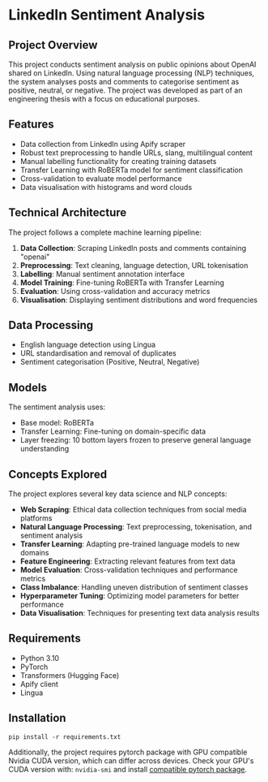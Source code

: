 # LinkedIn Sentiment Analysis
## Project Overview
This project conducts sentiment analysis on public opinions about OpenAI shared on LinkedIn. Using natural language processing (NLP) techniques, the system analyses posts and comments to categorise sentiment as positive, neutral, or negative. The project was developed as part of an engineering thesis with a focus on educational purposes.

## Features
- Data collection from LinkedIn using Apify scraper
- Robust text preprocessing to handle URLs, slang, multilingual content
- Manual labelling functionality for creating training datasets
- Transfer Learning with RoBERTa model for sentiment classification
- Cross-validation to evaluate model performance
- Data visualisation with histograms and word clouds

## Technical Architecture
The project follows a complete machine learning pipeline:
1. **Data Collection**: Scraping LinkedIn posts and comments containing "openai"
2. **Preprocessing**: Text cleaning, language detection, URL tokenisation
3. **Labelling**: Manual sentiment annotation interface
4. **Model Training**: Fine-tuning RoBERTa with Transfer Learning
5. **Evaluation**: Using cross-validation and accuracy metrics
6. **Visualisation**: Displaying sentiment distributions and word frequencies

## Data Processing
- English language detection using Lingua
- URL standardisation and removal of duplicates
- Sentiment categorisation (Positive, Neutral, Negative)

## Models
The sentiment analysis uses:
- Base model: RoBERTa
- Transfer Learning: Fine-tuning on domain-specific data
- Layer freezing: 10 bottom layers frozen to preserve general language understanding

## Concepts Explored
The project explores several key data science and NLP concepts:
- **Web Scraping**: Ethical data collection techniques from social media platforms
- **Natural Language Processing**: Text preprocessing, tokenisation, and sentiment analysis
- **Transfer Learning**: Adapting pre-trained language models to new domains
- **Feature Engineering**: Extracting relevant features from text data
- **Model Evaluation**: Cross-validation techniques and performance metrics
- **Class Imbalance**: Handling uneven distribution of sentiment classes
- **Hyperparameter Tuning**: Optimizing model parameters for better performance
- **Data Visualisation**: Techniques for presenting text data analysis results

## Requirements
- Python 3.10
- PyTorch
- Transformers (Hugging Face)
- Apify client
- Lingua

## Installation
```
pip install -r requirements.txt
```
Additionally, the project requires pytorch package with GPU compatible Nvidia CUDA version, which can differ across devices. Check your GPU's CUDA version with: `nvidia-smi` and install [compatible pytorch package](https://pytorch.org/).
